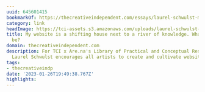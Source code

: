 ```yaml
---
uuid: 645601415
bookmarkOf: https://thecreativeindependent.com/essays/laurel-schwulst-my-website-is-a-shifting-house-next-to-a-river-of-knowledge-what-could-yours-be/
category: link
headImage: https://tci-assets.s3.amazonaws.com/uploads/laurel-schwulst-my-website-is-a-shifting-house-next-to-a-river-of-knowledge-what-could-yours-be-SOCIAL.jpg
title: My website is a shifting house next to a river of knowledge. What could yours
  be?
domain: thecreativeindependent.com
description: For TCI x Are.na's Library of Practical and Conceptual Resources, designer
  Laurel Schwulst encourages all artists to create and cultivate websites.
tags:
- thecreativeindp
date: '2023-01-26T19:49:38.767Z'
highlights: 
---
```



